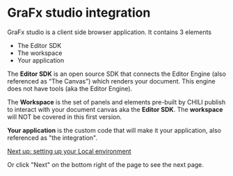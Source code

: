 # GraFx studio integration

GraFx studio is a client side browser application.
It contains 3 elements

- The Editor SDK
- The workspace
- Your application 

The **Editor SDK** is an open source SDK that connects the Editor Engine (also referenced as “The Canvas”) which renders your document. This engine does not have tools (aka the Editor Engine).
 
The **Workspace** is the set of panels and elements pre-built by CHILI publish to interact with your document canvas aka the **Editor SDK**.
The **workspace** will NOT be covered in this first version.

**Your application** is the custom code that will make it your application, also referenced as "the integration".

[Next up: setting up your Local environment](local_environment.md)

Or click "Next" on the bottom right of the page to see the next page.